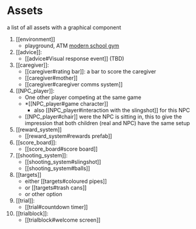 # Assets

a list of all assets with a graphical component

1. [[environment]]
	* playground, ATM [modern school gym](https://assetstore.unity.com/packages/3d/environments/modern-school-gym-143745)
2. [[advice]]:
	* [[advice#Visual response event]] (TBD)
3. [[caregiver]]:
	* [[caregiver#rating bar]]: a bar to score the caregiver
	* [[caregiver#mother]]
	* [[caregiver#caregiver comms system]]
4. [[NPC_player]]:
	* One other player competing at the same game 
	* *[[NPC_player#game character]]
		* also [[NPC_player#interaction with the slingshot]] for this NPC
	* [[NPC_player#chair]] were the NPC is sitting in, this to give the impression that both children (real and NPC) have the same setup
5. [[reward_system]]
	* [[reward_system#rewards prefab]]
1. [[score_board]]:
	* [[score_board#score board]]
2. [[shooting_system]]:
	* [[shooting_system#slingshot]]
	* [[shooting_system#balls]]
3. [[targets]]
	* either [[targets#coloured pipes]]
	* or [[targets#trash cans]]
	* or other option
4. [[trial]]:
	* [[trial#countdown timer]]
5. [[trialblock]]:
	* [[trialblock#welcome screen]]
